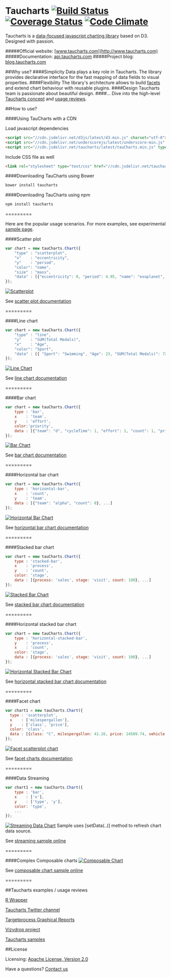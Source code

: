 Taucharts [![Build Status](https://travis-ci.org/TargetProcess/tauCharts.png?branch=master)](https://travis-ci.org/TargetProcess/tauCharts) [![Coverage Status](https://img.shields.io/coveralls/TargetProcess/tauCharts.svg)](https://coveralls.io/r/TargetProcess/tauCharts) [![Code Climate](https://codeclimate.com/github/TargetProcess/tauCharts/badges/gpa.svg)](https://codeclimate.com/github/TargetProcess/tauCharts)
=========

Taucharts is a [data-focused javascript charting library](http://blog.taucharts.com/taucharts-data-focused-charting-library/) based on D3. Designed with passion.

#####Official website: [www.taucharts.com](http://www.taucharts.com)
#####Documentation: [api.taucharts.com](http://api.taucharts.com)
#####Project blog: [blog.taucharts.com](http://blog.taucharts.com)

##Why use?
####Simplicity
Data plays a key role in Taucharts. The library provides declarative interface for the fast mapping of data fields to visual properties.
####Flexibility
The library's architecture allows to build [facets](http://api.taucharts.com/basic/facet.html) and extend chart behaviour with reusable plugins.
####Design
Taucharts team is passionate about beautiful design.
####...
Dive into the high-level [Taucharts concept](http://blog.taucharts.com/taucharts-data-focused-charting-library/) and [usage reviews](#taucharts-examples--usage-reviews).

##How to use?

####Using TauCharts with a CDN

Load javascript dependencies

```html
<script src="//cdn.jsdelivr.net/d3js/latest/d3.min.js" charset="utf-8"></script>
<script src="//cdn.jsdelivr.net/underscorejs/latest/underscore-min.js" type="text/javascript"></script>
<script src="//cdn.jsdelivr.net/taucharts/latest/tauCharts.min.js" type="text/javascript"></script>
```

Include CSS file as well

```html
<link rel="stylesheet" type="text/css" href="//cdn.jsdelivr.net/taucharts/latest/tauCharts.min.css">
```

####Downloading TauCharts using Bower

```bash
bower install taucharts
```

####Downloading TauCharts using npm

```bash
npm install taucharts
```
=========

Here are the popular usage scenarios. For more examples, see experimental [sample page](http://taucharts.com/taulab/index.html).

####Scatter plot
```javascript
var chart = new tauCharts.Chart({
    "type" : "scatterplot",
    "x"    : "eccentricity",
    "y"    : "period",
    "color": "name",
    "size" : "mass",
    "data" : [{"eccentricity": 0, "period": 4.95, "name": "exoplanet", "mass": 38.0952}, ...]
});
```
[![Scatterplot](https://dl.dropboxusercontent.com/u/96767946/taucharts.com/scatter-plot.png)](http://api.taucharts.com/basic/scatterplot.html)

See [scatter plot documentation](http://api.taucharts.com/basic/scatterplot.html)

=========

####Line chart
```javascript
var chart = new tauCharts.Chart({
    "type" : "line",
    "y"    : "SUM(Total Medals)",
    "x"    : "Age",
    "color": "Sport",
    "data" : [{ "Sport": "Swimming", "Age": 23, "SUM(Total Medals)": 72 }, ...]
});
```
[![Line Chart](https://dl.dropboxusercontent.com/u/96767946/taucharts.com/line-chart.png)](http://api.taucharts.com/basic/line.html)

See [line chart documentation](http://api.taucharts.com/basic/line.html)

=========

####Bar chart
```javascript
var chart = new tauCharts.Chart({
    type : 'bar',
    x    : 'team',
    y    : 'effort',
    color:'priority',
    data : [{"team": "d", "cycleTime": 1, "effort": 1, "count": 1, "priority": "low"}, ...]
});
```
[![Bar Chart](https://dl.dropboxusercontent.com/u/96767946/taucharts.com/bar-chart.png)](http://api.taucharts.com/basic/bar.html)

See [bar chart documentation](http://api.taucharts.com/basic/bar.html)

=========

####Horizontal bar chart
```javascript
var chart = new tauCharts.Chart({
    type : 'horizontal-bar',
    x    : 'count',
    y    : 'team',
    data : [{"team": "alpha", "count": 8}, ...]
});
```
[![Horizontal Bar Chart](https://dl.dropboxusercontent.com/u/96767946/taucharts.com/horizontal-bar-chart.png)](http://api.taucharts.com/basic/horizontal-bar.html)

See [horizontal bar chart documentation](http://api.taucharts.com/basic/horizontal-bar.html)

=========

####Stacked bar chart
```javascript
var chart = new tauCharts.Chart({
    type : 'stacked-bar',
    x    : 'process',
    y    : 'count',
    color: 'stage',
    data : [{process: 'sales', stage: 'visit', count: 100}, ...]
});
```
[![Stacked Bar Chart](https://dl.dropboxusercontent.com/u/96767946/taucharts.com/stacked-bar-chart.png)](http://api.taucharts.com/basic/stacked-bar.html)

See [stacked bar chart documentation](http://api.taucharts.com/basic/stacked-bar.html)

=========

####Horizontal stacked bar chart
```javascript
var chart = new tauCharts.Chart({
    type : 'horizontal-stacked-bar',
    y    : 'process',
    x    : 'count',
    color: 'stage',
    data : [{process: 'sales', stage: 'visit', count: 100}, ...]
});
```
[![Horizontal Stacked Bar Chart](https://dl.dropboxusercontent.com/u/96767946/taucharts.com/horizontal-stacked-bar-chart.png)](http://api.taucharts.com/basic/horizontal-stacked-bar.html)

See [horizontal stacked bar chart documentation](http://api.taucharts.com/basic/horizontal-stacked-bar.html)

=========

####Facet chart
```javascript
var chart1 = new tauCharts.Chart({
  type : 'scatterplot',
  x    : ['milespergallon'],
  y    : ['class', 'price'],
  color: 'class',
  data : [{class: "C", milespergallon: 41.26, price: 24509.74, vehicle: "Prius1"}, ...]
});
```
[![Facet scatterplot chart](https://dl.dropboxusercontent.com/u/96767946/taucharts.com/facet.png)](http://api.taucharts.com/basic/facet.html)

See [facet charts documentation](http://api.taucharts.com/basic/facet.html)

=========

####Data Streaming
```javascript
var chart1 = new tauCharts.Chart({
    type : 'bar',
    x    : ['x'],
    y    : ['type', 'y'],
    color: 'type',
    ...
});
```
[![Streaming Data Chart](https://dl.dropboxusercontent.com/u/96767946/taucharts.com/data-streaming.png)](http://jsfiddle.net/4o4z6fqn/5/)
Sample uses [setData(..)] method to refresh chart data source.

See [streaming sample online](http://jsfiddle.net/4o4z6fqn/5/)

=========

####Complex Composable charts
[![Composable Chart](https://dl.dropboxusercontent.com/u/96767946/taucharts.com/complex-composable-chart.png)](http://jsfiddle.net/6LzefLo4/4/)

See [composable chart sample online](http://jsfiddle.net/6LzefLo4/4/)

=========

##Taucharts examples / usage reviews

[R Wrapper](http://www.buildingwidgets.com/blog/2015/8/5/week-31-taucharts)

[Taucharts Twitter channel](https://twitter.com/search?q=taucharts)

[Targetprocess Graphical Reports](https://www.targetprocess.com/blog/2015/09/prototype-for-new-custom-graphical-reports-editor/)

[Vizydrop project](http://vizydrop.com/)

[Taucharts samples](http://taucharts.com/taulab/index.html)

##License

Licensing: [Apache License, Version 2.0](http://www.apache.org/licenses/LICENSE-2.0)

Have a questions? [Contact us](mailto:michael@targetprocess.com)
